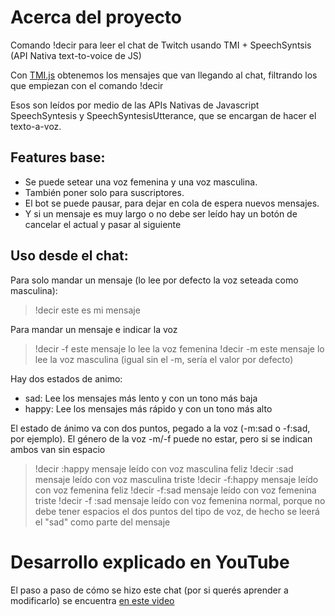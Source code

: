 # Acerca del proyecto
Comando !decir para leer el chat de Twitch usando TMI + SpeechSyntsis (API Nativa text-to-voice de JS)

Con [TMI.js](https://tmijs.com/) obtenemos los mensajes que van llegando al chat, filtrando los que empiezan con el comando !decir

Esos son leídos por medio de las APIs Nativas de Javascript SpeechSyntesis y SpeechSyntesisUtterance, que se encargan de hacer el texto-a-voz.

## Features base:
- Se puede setear una voz femenina y una voz masculina.
- También poner solo para suscriptores.
- El bot se puede pausar, para dejar en cola de espera nuevos mensajes.
- Y si un mensaje es muy largo o no debe ser leído hay un botón de cancelar el actual y pasar al siguiente

## Uso desde el chat:
Para solo mandar un mensaje (lo lee por defecto la voz seteada como masculina):
> !decir este es mi mensaje

Para mandar un mensaje e indicar la voz
> !decir -f este mensaje lo lee la voz femenina
> !decir -m este mensaje lo lee la voz masculina (igual sin el -m, sería el valor por defecto)

Hay dos estados de animo:
- sad: Lee los mensajes más lento y con un tono más baja
- happy: Lee los mensajes más rápido y con un tono más alto

El estado de ánimo va con dos puntos, pegado a la voz (-m:sad o -f:sad, por ejemplo).
El género de la voz -m/-f puede no estar, pero si se indican ambos van sin espacio
> !decir :happy mensaje leído con voz masculina feliz
> !decir :sad mensaje leído con voz masculina triste
> !decir -f:happy mensaje leído con voz femenina feliz
> !decir -f:sad mensaje leído con voz femenina triste
> !decir -f :sad mensaje leído con voz femenina normal, porque no debe tener espacios el dos puntos del tipo de voz, de hecho se leerá el "sad" como parte del mensaje



# Desarrollo explicado en YouTube
El paso a paso de cómo se hizo este chat (por si querés aprender a modificarlo) se encuentra [en este video](https://youtu.be/7NagV_UE_Cg)
